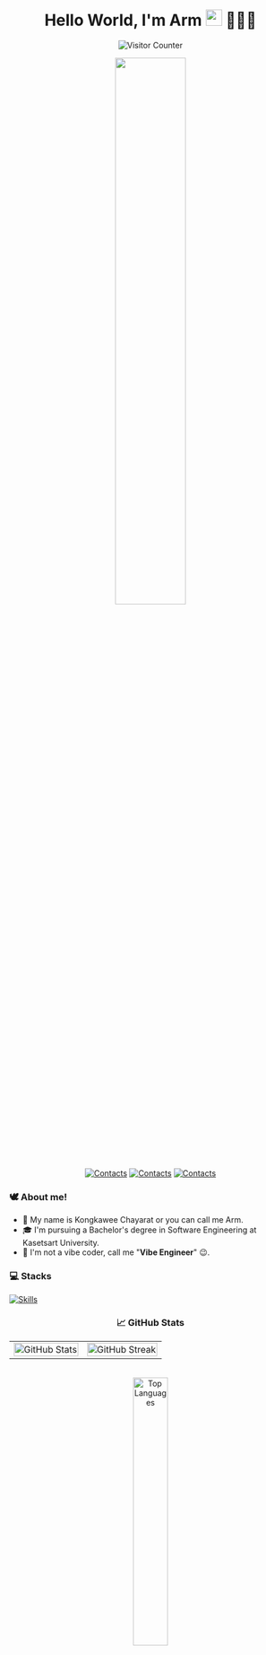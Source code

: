 <div align="center">
<h1>Hello World, I'm Arm <img src="https://github.com/TheDudeThatCode/TheDudeThatCode/blob/master/Assets/Hi.gif" width="29px"> 👨🏻‍💻</h1>

<p align="center">
  <img src="https://komarev.com/ghpvc/?username=Kongkawee&color=blueviolet&label=Your're+Visitor+Number&style=for-the-badge" alt="Visitor Counter">
</p>

<img src="https://user-images.githubusercontent.com/74038190/225813708-98b745f2-7d22-48cf-9150-083f1b00d6c9.gif" width="50%">

<br/>
<br/>

[![Contacts](https://skillicons.dev/icons?i=linkedin)](https://www.linkedin.com/in/kongkawee-chayarat-b98452269/)
[![Contacts](https://skillicons.dev/icons?i=gmail&theme=light)](https://skillicons.dev)
[![Contacts](https://skillicons.dev/icons?i=discord)](https://skillicons.dev)

</div>

<h3> 🕊️ About me! </h3>

- 👀 My name is Kongkawee Chayarat or you can call me Arm.
- 🎓 I'm pursuing a Bachelor's degree in Software Engineering at Kasetsart University.
- 👾 I'm not a vibe coder, call me "**Vibe Engineer**" 😉.


<h3> 💻 Stacks </h3>

[![Skills](https://skillicons.dev/icons?i=ts,js,py,html,css,java,cpp,cs,kotlin,swift,nextjs,react,tailwind,vue,flask,fastapi,django,selenium,unity,spring,figma,vscode,postman,gcp,aws,git,docker,azure,postgres,prisma,mysql,mongodb&theme=dark)](https://skillicons.dev)


<h3 align="center"> 📈 GitHub Stats </h3>

<div align="center">
  <table style="border-collapse: collapse; border: none;">
  <tr>
    <td align="center" valign="center">
      <a href="https://github.com/kongkawee">
        <img src="https://github-readme-stats.vercel.app/api?username=kongkawee&show_icons=true&theme=tokyonight&hide_border=true" alt="GitHub Stats" width="100%"/>
      </a>
    </td>
    <td align="center">
      <a href="https://git.io/streak-stats">
        <img src="https://github-readme-streak-stats-eight.vercel.app/?user=kongkawee&theme=tokyonight&hide_border=true" alt="GitHub Streak" width="100%"/>
      </a>
    </td>
  </tr>
  </table>
</div>

<br/>

<div align="center">
  <img src="https://github-readme-stats.vercel.app/api/top-langs/?username=kongkawee&layout=compact&theme=tokyonight&hide_border=true" alt="Top Languages" width="35%"/>
</div>


